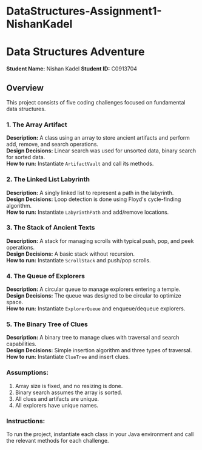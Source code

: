 # DataStructures-Assignment1-NishanKadel
# Data Structures Adventure

**Student Name:** Nishan Kadel
**Student ID:** C0913704

## Overview
This project consists of five coding challenges focused on fundamental data structures.

### 1. The Array Artifact
**Description:** A class using an array to store ancient artifacts and perform add, remove, and search operations.  
**Design Decisions:** Linear search was used for unsorted data, binary search for sorted data.  
**How to run:** Instantiate `ArtifactVault` and call its methods.

### 2. The Linked List Labyrinth
**Description:** A singly linked list to represent a path in the labyrinth.  
**Design Decisions:** Loop detection is done using Floyd's cycle-finding algorithm.  
**How to run:** Instantiate `LabyrinthPath` and add/remove locations.

### 3. The Stack of Ancient Texts
**Description:** A stack for managing scrolls with typical push, pop, and peek operations.  
**Design Decisions:** A basic stack without recursion.  
**How to run:** Instantiate `ScrollStack` and push/pop scrolls.

### 4. The Queue of Explorers
**Description:** A circular queue to manage explorers entering a temple.  
**Design Decisions:** The queue was designed to be circular to optimize space.  
**How to run:** Instantiate `ExplorerQueue` and enqueue/dequeue explorers.

### 5. The Binary Tree of Clues
**Description:** A binary tree to manage clues with traversal and search capabilities.  
**Design Decisions:** Simple insertion algorithm and three types of traversal.  
**How to run:** Instantiate `ClueTree` and insert clues.

### Assumptions:
1. Array size is fixed, and no resizing is done.
2. Binary search assumes the array is sorted.
3. All clues and artifacts are unique.
4. All explorers have unique names.

### Instructions:
To run the project, instantiate each class in your Java environment and call the relevant methods for each challenge.
